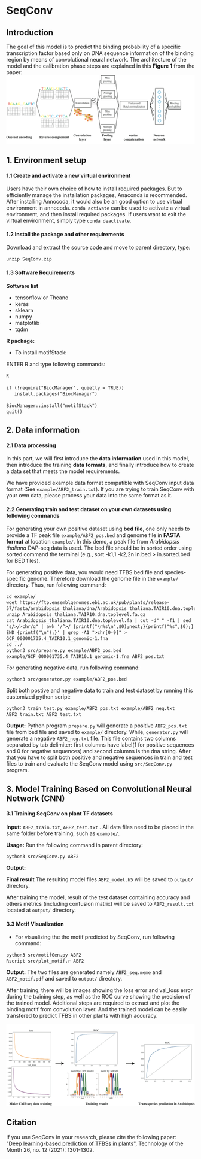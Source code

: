 # SeqConv
## Introduction
The goal of this model is to predict the binding probability of a specific transcription factor based only on DNA sequence information of the binding region by means of convolutional neural network. 
The architecture of the model and the calibration phase steps are explained in this **Figure 1** from the paper:
<img src="Figure1.png">

## 1. Environment setup

#### 1.1 Create and activate a new virtual environment

Users have their own choice of how to install required packages. But to efficiently manage the installation packages, Anaconda is recommended. After installing Annocoda, it would also be an good option to use virtual environment in annocoda. `conda activate` can be used to activate a virtual environment, and then install required packages. If users want to exit the virtual environment, simply type `conda deactivate`. 

#### 1.2 Install the package and other requirements

Download and extract the source code and move to parent directory, type:

```
unzip SeqConv.zip
```
#### 1.3 Software Requirements

**Software list**

- tensorflow or Theano   
- keras  
- sklearn  
- numpy  
- matplotlib  
- tqdm  
    
**R package:**

- To install motifStack:

ENTER R and type following commands:  

```
R
 
if (!require("BiocManager", quietly = TRUE))
   install.packages("BiocManager")

BiocManager::install("motifStack")
quit()

```

## 2. Data information

#### 2.1 Data processing

In this part, we will first introduce the **data information** used in this model, then introduce the training **data formats**, and finally introduce how to create a data set that meets the model requirements.

We have provided example data format compatible with SeqConv input data format (See `example/ABF2_train.txt`). If you are trying to train SeqConv with your own data, please process your data into the same format as it.

#### 2.2 Generating train and test dataset on your own datasets using following commands

For generating your own positive dataset using **bed file**, one only needs to provide a TF peak file `example/ABF2_pos.bed` and genome file in **FASTA format** at location `example/`. In this demo, a peak file from *Arabidopsis thaliana* DAP-seq data is used. The bed file should be in sorted order using sorted command the terminal (e.g., sort -k1,1 -k2,2n in.bed > in.sorted.bed for BED files).

For generating positive data, you would need TFBS bed file and species-specific genome. Therefore download the genome file in the `example/` directory. Thus, run following command:
```
cd example/
wget https://ftp.ensemblgenomes.ebi.ac.uk/pub/plants/release-57/fasta/arabidopsis_thaliana/dna/Arabidopsis_thaliana.TAIR10.dna.toplevel.fa.gz
unzip Arabidopsis_thaliana.TAIR10.dna.toplevel.fa.gz
cat Arabidopsis_thaliana.TAIR10.dna.toplevel.fa | cut -d" " -f1 | sed "s/>/>chr/g" | awk '/^>/ {printf("\n%s\n",$0);next;}{printf("%s",$0);} END {printf("\n");}' | grep -A1 ">chr[0-9]" >  GCF_000001735.4_TAIR10.1_genomic-1.fna
cd ../
python3 src/prepare.py example/ABF2_pos.bed example/GCF_000001735.4_TAIR10.1_genomic-1.fna ABF2_pos.txt
```
For generating negative data, run following command:
```
python3 src/generator.py example/ABF2_pos.bed
```
Split both postive and negative data to train and test dataset by running this customized python script:
```
python3 train_test.py example/ABF2_pos.txt example/ABF2_neg.txt ABF2_train.txt ABF2_test.txt
```
**Output:**
Python program `prepare.py` will generate a positive `ABF2_pos.txt` file from bed file and saved to `example/` directory. While, `generator.py` will generate a negative `ABF2_neg.txt` file. This file contains two columns separated by tab delimiter: first columns have label(1 for positive sequences and 0 for negative sequences) and second columns is the dna string. After that you have to split both positive and negative sequences in train and test files to train and evaluate the SeqConv model using `src/SeqConv.py` program.
## 3. Model Training Based on Convolutional Neural Network (CNN)

#### 3.1 Training SeqConv on plant TF datasets
**Input:** `ABF2_train.txt`, `ABF2_test.txt` .
All data files need to be placed in the same folder before training, such as `example/`.

**Usage:**
Run the following command in parent directory:

``` 
python3 src/SeqConv.py ABF2 
```
**Output:**

**Final result** The resulting model files `ABF2_model.h5` will be saved to `output/` directory.

After training the model, result of the test dataset containing accuracy and others metrics (including confusion matrix) will be saved to `ABF2_result.txt` located at `output/` directory.



#### 3.3 Motif Visualization
- For visualizing the the motif predicted by SeqConv, run following command:
``` 
python3 src/motifGen.py ABF2
Rscript src/plot_motif.r ABF2
```
**Output:**
The two files are generated namely `ABF2_seq.meme` and `ABF2_motif.pdf` and saved to `output/` directory.

After training, there will be images showing the loss error and val_loss error during the training step, as well as the ROC curve showing the precision of the trained model. Additional steps are required to extract and plot the binding motif from convolution layer. And the trained model can be easily transfered to predict TFBS in other plants with high accuracy.

<img src="Figure2.png">

## Citation

If you use SeqConv in your research, please cite the following paper:</br>
"[Deep learning-based prediction of TFBSs in plants](https://www.cell.com/trends/plant-science/fulltext/S1360-1385(21)00158-8)", Technology of the Month 26, no. 12 (2021): 1301-1302.<br/>
